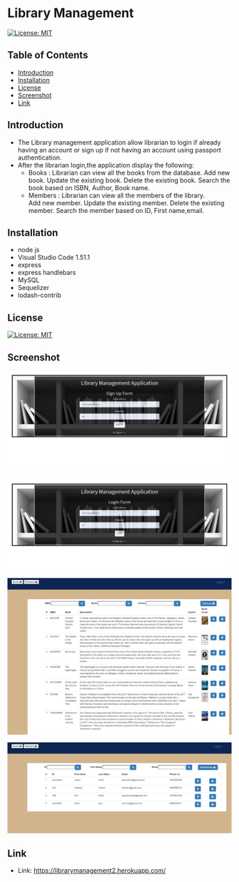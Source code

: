 # Library Management

[![License: MIT](https://img.shields.io/badge/License-MIT-yellow.svg)](https://opensource.org/licenses/MIT)

## Table of Contents

* [Introduction](#Introduction)
* [Installation](#Installation)
* [License](#License)
* [Screenshot](#Screenshot)
* [Link](#Link)

## Introduction

 * The Library management application allow librarian to login if already having an account or sign up if not having an account using passport authentication.
 * After the librarian login,the application display the following:
    * Books :
        Librarian can view all the books from the database.
        Add new book.
        Update the existing book.
        Delete the existing book.
        Search the book based on ISBN, Author, Book name.
    * Members :
        Librarian can view all the members of the library.    
        Add new member.
        Update the existing member.
        Delete the existing member.
        Search the member based on ID, First name,email.

## Installation

* node js 
* Visual Studio Code 1.51.1
* express
* express handlebars
* MySQL
* Sequelizer
* lodash-contrib

## License

[![License: MIT](https://img.shields.io/badge/License-MIT-yellow.svg)](https://opensource.org/licenses/MIT)

## Screenshot

![image](./public/Assets/pictures/login.png)

![image](./public/Assets/pictures/signup.png)

![image](./public/Assets/pictures/books.png)

![image](./public/Assets/pictures/members.png)

## Link

* Link: https://librarymanagement2.herokuapp.com/

